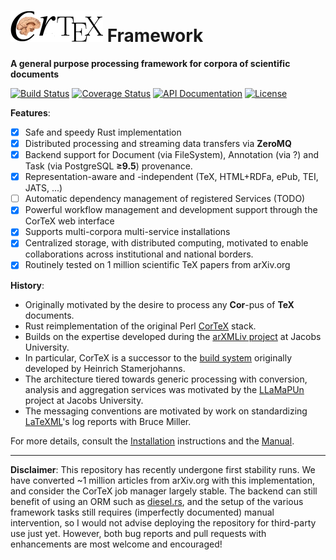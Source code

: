 ![CorTeX Framework](./public/img/logo.jpg) Framework
======

**A general purpose processing framework for corpora of scientific documents**

[![Build Status](https://secure.travis-ci.org/dginev/CorTeX.png?branch=master)](http://travis-ci.org/dginev/CorTeX) [![Coverage Status](https://coveralls.io/repos/dginev/CorTeX/badge.svg?branch=master&service=github)](https://coveralls.io/github/dginev/CorTeX?branch=master) [![API Documentation](https://img.shields.io/badge/docs-API-blue.svg)](http://dginev.github.io/CorTeX/cortex/index.html) [![License](https://img.shields.io/badge/license-MIT-blue.svg)](https://raw.githubusercontent.com/dginev/CorTeX/master/LICENSE)

**Features**:
 - [x] Safe and speedy Rust implementation
 - [x] Distributed processing and streaming data transfers via **ZeroMQ**
 - [x] Backend support for Document (via FileSystem), Annotation (via ?) and Task (via PostgreSQL **≥9.5**) provenance.
 - [x] Representation-aware and -independent (TeX, HTML+RDFa, ePub, TEI, JATS, ...)
 - [ ] Automatic dependency management of registered Services (TODO)
 - [x] Powerful workflow management and development support through the CorTeX web interface
 - [x] Supports multi-corpora multi-service installations
 - [x] Centralized storage, with distributed computing, motivated to enable collaborations across institutional and national borders.
 - [x] Routinely tested on 1 million scientific TeX papers from arXiv.org

**History**:
 * Originally motivated by the desire to process any **Cor**-pus of **TeX** documents.
 * Rust reimplementation of the original Perl [CorTeX](https://github.com/dginev/deprecated-CorTeX) stack.
 * Builds on the expertise developed during the [arXMLiv project](https://trac.kwarc.info/arXMLiv) at Jacobs University.
 * In particular, CorTeX is a successor to the [build system](http://arxmliv.kwarc.info) originally developed by Heinrich Stamerjohanns.
 * The architecture tiered towards generic processing with conversion, analysis and aggregation services was motivated by the [LLaMaPUn](https://trac.kwarc.info/lamapun)
   project at Jacobs University.
 * The messaging conventions are motivated by work on standardizing [LaTeXML](http://dlmf.nist.gov/LaTeXML)'s log reports with Bruce Miller.

For more details, consult the [Installation](INSTALL.md) instructions and the [Manual](MANUAL.md).

---

**Disclaimer**: This repository has recently undergone first stability runs. We have converted ~1 million articles from arXiv.org with this implementation, and consider the CorTeX job manager largely stable. The backend can still benefit of using an ORM such as [diesel.rs](http://diesel.rs/), and the setup of the various framework tasks still requires (imperfectly documented) manual intervention, so I would not advise deploying the repository for third-party use just yet. However, both bug reports and pull requests with enhancements are most welcome and encouraged!
